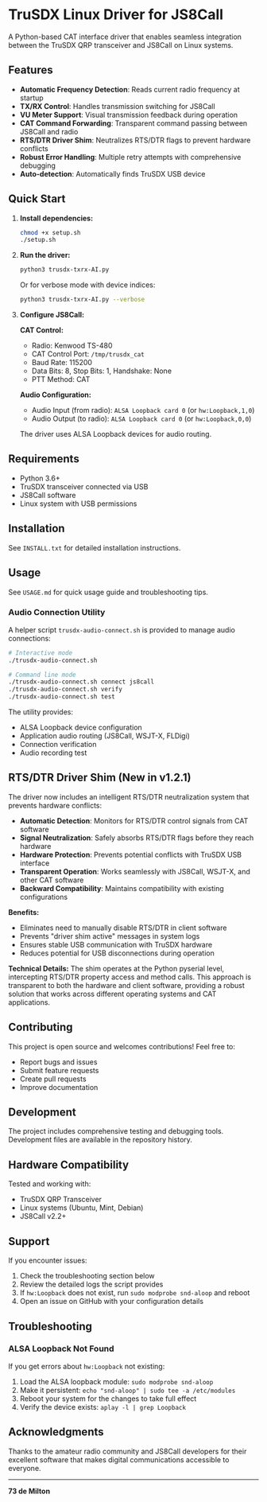 # TruSDX Linux Driver for JS8Call

A Python-based CAT interface driver that enables seamless integration between the TruSDX QRP transceiver and JS8Call on Linux systems.

## Features

- **Automatic Frequency Detection**: Reads current radio frequency at startup
- **TX/RX Control**: Handles transmission switching for JS8Call
- **VU Meter Support**: Visual transmission feedback during operation  
- **CAT Command Forwarding**: Transparent command passing between JS8Call and radio
- **RTS/DTR Driver Shim**: Neutralizes RTS/DTR flags to prevent hardware conflicts
- **Robust Error Handling**: Multiple retry attempts with comprehensive debugging
- **Auto-detection**: Automatically finds TruSDX USB device

## Quick Start

1. **Install dependencies:**
   ```bash
   chmod +x setup.sh
   ./setup.sh
   ```

2. **Run the driver:**
   ```bash
   python3 trusdx-txrx-AI.py
   ```
   
   Or for verbose mode with device indices:
   ```bash
   python3 trusdx-txrx-AI.py --verbose
   ```

3. **Configure JS8Call:**
   
   **CAT Control:**
   - Radio: Kenwood TS-480
   - CAT Control Port: `/tmp/trusdx_cat`
   - Baud Rate: 115200
   - Data Bits: 8, Stop Bits: 1, Handshake: None
   - PTT Method: CAT
   
   **Audio Configuration:**
   - Audio Input (from radio): `ALSA Loopback card 0` (or `hw:Loopback,1,0`)
   - Audio Output (to radio): `ALSA Loopback card 0` (or `hw:Loopback,0,0`)
   
   The driver uses ALSA Loopback devices for audio routing.

## Requirements

- Python 3.6+
- TruSDX transceiver connected via USB
- JS8Call software
- Linux system with USB permissions

## Installation

See `INSTALL.txt` for detailed installation instructions.

## Usage

See `USAGE.md` for quick usage guide and troubleshooting tips.

### Audio Connection Utility

A helper script `trusdx-audio-connect.sh` is provided to manage audio connections:

```bash
# Interactive mode
./trusdx-audio-connect.sh

# Command line mode
./trusdx-audio-connect.sh connect js8call
./trusdx-audio-connect.sh verify
./trusdx-audio-connect.sh test
```

The utility provides:
- ALSA Loopback device configuration
- Application audio routing (JS8Call, WSJT-X, FLDigi)
- Connection verification
- Audio recording test

## RTS/DTR Driver Shim (New in v1.2.1)

The driver now includes an intelligent RTS/DTR neutralization system that prevents hardware conflicts:

- **Automatic Detection**: Monitors for RTS/DTR control signals from CAT software
- **Signal Neutralization**: Safely absorbs RTS/DTR flags before they reach hardware
- **Hardware Protection**: Prevents potential conflicts with TruSDX USB interface
- **Transparent Operation**: Works seamlessly with JS8Call, WSJT-X, and other CAT software
- **Backward Compatibility**: Maintains compatibility with existing configurations

**Benefits:**
- Eliminates need to manually disable RTS/DTR in client software
- Prevents "driver shim active" messages in system logs
- Ensures stable USB communication with TruSDX hardware
- Reduces potential for USB disconnections during operation

**Technical Details:**
The shim operates at the Python pyserial level, intercepting RTS/DTR property access and method calls. This approach is transparent to both the hardware and client software, providing a robust solution that works across different operating systems and CAT applications.

## Contributing

This project is open source and welcomes contributions! Feel free to:
- Report bugs and issues
- Submit feature requests
- Create pull requests
- Improve documentation

## Development

The project includes comprehensive testing and debugging tools. Development files are available in the repository history.

## Hardware Compatibility

Tested and working with:
- TruSDX QRP Transceiver
- Linux systems (Ubuntu, Mint, Debian)
- JS8Call v2.2+

## Support

If you encounter issues:
1. Check the troubleshooting section below
2. Review the detailed logs the script provides
3. If `hw:Loopback` does not exist, run `sudo modprobe snd-aloop` and reboot
4. Open an issue on GitHub with your configuration details

## Troubleshooting

### ALSA Loopback Not Found
If you get errors about `hw:Loopback` not existing:
1. Load the ALSA loopback module: `sudo modprobe snd-aloop`
2. Make it persistent: `echo "snd-aloop" | sudo tee -a /etc/modules`
3. Reboot your system for the changes to take full effect
4. Verify the device exists: `aplay -l | grep Loopback`

## Acknowledgments

Thanks to the amateur radio community and JS8Call developers for their excellent software that makes digital communications accessible to everyone.

---

**73 de Milton**
